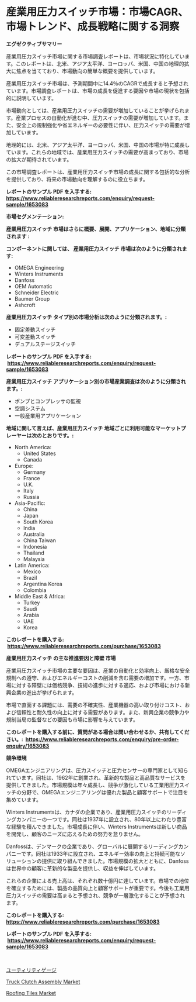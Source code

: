 <p><h1>産業用圧力スイッチ市場：市場CAGR、市場トレンド、成長戦略に関する洞察</h1></p><p><strong>エグゼクティブサマリー</strong></p>
<p><p>産業用圧力スイッチ市場に関する市場調査レポートは、市場状況に特化しています。このレポートは、北米、アジア太平洋、ヨーロッパ、米国、中国の地理的拡大に焦点を当てており、市場動向の簡単な概要を提供しています。</p><p>産業用圧力スイッチ市場は、予測期間中に14.4％のCAGRで成長すると予想されています。市場調査レポートは、市場の成長を促進する要因や市場の現状を包括的に説明しています。</p><p>市場動向としては、産業用圧力スイッチの需要が増加していることが挙げられます。産業プロセスの自動化が進む中、圧力スイッチの需要が増加しています。また、安全上の規制強化や省エネルギーの必要性に伴い、圧力スイッチの需要が増加しています。</p><p>地理的には、北米、アジア太平洋、ヨーロッパ、米国、中国の市場が特に成長しています。これらの地域では、産業用圧力スイッチの需要が高まっており、市場の拡大が期待されています。</p><p>この市場調査レポートは、産業用圧力スイッチ市場の成長に関する包括的な分析を提供しており、将来の市場動向を理解するのに役立ちます。</p></p>
<p><strong>レポートのサンプル PDF を入手する: <a href="https://www.reliableresearchreports.com/enquiry/request-sample/1653083">https://www.reliableresearchreports.com/enquiry/request-sample/1653083</a></strong></p>
<p><strong>市場セグメンテーション:</strong></p>
<p><strong> 産業用圧力スイッチ 市場はさらに概要、展開、アプリケーション、地域に分類されます :</strong></p>
<p><strong>コンポーネントに関しては、 産業用圧力スイッチ 市場は次のように分類されます: &nbsp;</strong></p>
<p><ul><li>OMEGA Engineering</li><li>Winters Instruments</li><li>Danfoss</li><li>OEM Automatic</li><li>Schneider Electric</li><li>Baumer Group</li><li>Ashcroft</li></ul></p>
<p><strong> 産業用圧力スイッチ タイプ別の市場分析は次のように分類されます。:</strong></p>
<p><ul><li>固定差動スイッチ</li><li>可変差動スイッチ</li><li>デュアルステージスイッチ</li></ul></p>
<p><strong>レポートのサンプル PDF を入手する: &nbsp;<a href="https://www.reliableresearchreports.com/enquiry/request-sample/1653083">https://www.reliableresearchreports.com/enquiry/request-sample/1653083</a></strong></p>
<p><strong> 産業用圧力スイッチ アプリケーション別の市場産業調査は次のように分類されます。:</strong></p>
<p><ul><li>ポンプとコンプレッサの監視</li><li>空調システム</li><li>一般産業用アプリケーション</li></ul></p>
<p><strong>地域に関して言えば、産業用圧力スイッチ 地域ごとに利用可能なマーケットプレーヤーは次のとおりです。:</strong></p>
<p><ul>
    <li>
        North America:
        <ul>
            <li>United States</li>
            <li>Canada</li>
        </ul>
    </li>
    <li>
        Europe:
        <ul>
            <li>Germany</li>
            <li>France</li>
            <li>U.K.</li>
            <li>Italy</li>
            <li>Russia</li>
        </ul>
    </li>
    <li>
        Asia-Pacific:
        <ul>
            <li>China</li>
            <li>Japan</li>
            <li>South Korea</li>
            <li>India</li>
            <li>Australia</li>
            <li>China Taiwan</li>
            <li>Indonesia</li>
            <li>Thailand</li>
            <li>Malaysia</li>
        </ul>
    </li>
    <li>
        Latin America:
        <ul>
            <li>Mexico</li>
            <li>Brazil</li>
            <li>Argentina Korea</li>
            <li>Colombia</li>
        </ul>
    </li>
    <li>
        Middle East & Africa:
        <ul>
            <li>Turkey</li>
            <li>Saudi</li>
            <li>Arabia</li>
            <li>UAE</li>
            <li>Korea</li>
        </ul>
    </li>
    </ul></p>
<p><strong>このレポートを購入する: &nbsp;<a href="https://www.reliableresearchreports.com/purchase/1653083">https://www.reliableresearchreports.com/purchase/1653083</a></strong></p>
<p><strong>産業用圧力スイッチ の主な推進要因と障壁 市場</strong></p>
<p><p>産業用圧力スイッチ市場の主要な要因は、産業の自動化と効率向上、厳格な安全規制への遵守、およびエネルギーコストの削減を含む需要の増加です。一方、市場に対する障壁には価格競争、技術の進歩に対する適応、および市場における新興企業の進出が挙げられます。</p><p>市場で直面する課題には、需要の不確実性、産業機器の高い取り付けコスト、および信頼性と耐久性の向上に対する需要があります。また、新興企業の競争力や規制当局の監督などの要因も市場に影響を与えています。</p></p>
<p><strong>このレポートを購入する前に、質問がある場合は問い合わせるか、共有してください。:&nbsp; <a href="https://www.reliableresearchreports.com/enquiry/pre-order-enquiry/1653083">https://www.reliableresearchreports.com/enquiry/pre-order-enquiry/1653083</a></strong></p>
<p><strong>競争環境</strong></p>
<p><p>OMEGAエンジニアリングは、圧力スイッチと圧力センサーの専門家として知られています。同社は、1962年に創業され、革新的な製品と高品質なサービスを提供してきました。市場規模は年々成長し、競争が激化している工業用圧力スイッチの分野で、OMEGAエンジニアリングは優れた製品と顧客サポートで注目を集めています。</p><p>Winters Instrumentsは、カナダの企業であり、産業用圧力スイッチのリーディングカンパニーの一つです。同社は1937年に設立され、80年以上にわたり豊富な経験を積んできました。市場成長に伴い、Winters Instrumentsは新しい商品を開発し、顧客のニーズに応えるための努力を怠りません。</p><p>Danfossは、デンマークの企業であり、グローバルに展開するリーディングカンパニーです。同社は1933年に設立され、エネルギー効率の向上と持続可能なソリューションの提供に取り組んできました。市場規模の拡大とともに、Danfossは世界中の顧客に革新的な製品を提供し、収益を伸ばしています。</p><p>これらの企業による売上高は、それぞれ数十億円に達しています。市場での地位を確立するためには、製品の品質向上と顧客サポートが重要です。今後も工業用圧力スイッチの需要は高まると予想され、競争が一層激化することが予想されます。</p></p>
<p><strong>このレポートを購入する: &nbsp; <a href="https://www.reliableresearchreports.com/purchase/1653083">https://www.reliableresearchreports.com/purchase/1653083</a></strong></p>
<p><strong>レポートのサンプル PDF を入手する: &nbsp;<a href="https://www.reliableresearchreports.com/enquiry/request-sample/1653083">https://www.reliableresearchreports.com/enquiry/request-sample/1653083</a></strong><strong></strong></p>
<p>&nbsp;</p>
<p><p><a href="https://github.com/SarahFahey88/Market-Research-Report-List-1/blob/main/335333910603.md">ユーティリティゲージ</a></p><p><a href="https://github.com/brentleyjimmiealvaradoz4l1rea/Market-Research-Report-List-1/blob/main/truck-clutch-assembly-market.md">Truck Clutch Assembly Market</a></p><p><a href="https://github.com/Angelnienowdseej3e45z3p8c/Market-Research-Report-List-1/blob/main/roofing-tiles-market.md">Roofing Tiles Market</a></p></p>